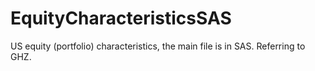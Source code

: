 # EquityCharacteristicsSAS
US equity (portfolio) characteristics, the main file is in SAS. Referring to GHZ.
